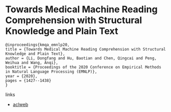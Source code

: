 # Towards Medical Machine Reading Comprehension with Structural Knowledge and Plain Text

```
@inproceedings{kmqa_emnlp20,
title = {Towards Medical Machine Reading Comprehension with Structural Knowledge and Plain Text},
author = {Li, Dongfang and Hu, Baotian and Chen, Qingcai and Peng, Weihua and Wang, Anqi},
booktitle = {Proceedings of the 2020 Conference on Empirical Methods in Natural Language Processing (EMNLP)},
year = {2020},
pages = {1427--1438}
}
```

links
- [aclweb](https://www.aclweb.org/anthology/2020.emnlp-main.111/)
